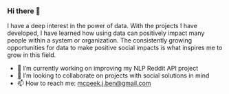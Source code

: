### Hi there 👋

I have a deep interest in the power of data. With the projects I have developed, I have learned how using data can positively impact many people within a system or organization. The consistently growing opportunities for data to make positive social impacts is what inspires me to grow in this field.

- 🔭 I’m currently working on improving my NLP Reddit API project 
- 👯 I’m looking to collaborate on projects with social solutions in mind
- 📫 How to reach me: mcpeek.j.ben@gmail.com 



